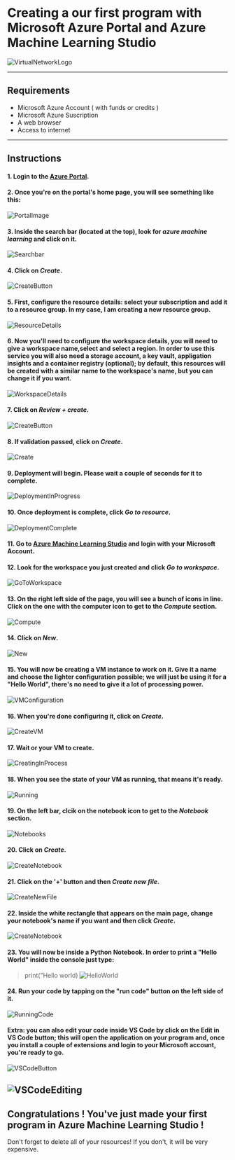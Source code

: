 # Creating a our first program with Microsoft Azure Portal and Azure Machine Learning Studio
![VirtualNetworkLogo](img/ms-azure-ml-logo.png)


---------------------------------------------------------


## Requirements
- Microsoft Azure Account ( with funds or credits )
- Microsoft Azure Suscription
- A web browser
- Access to internet

---------------------------------------------------------

## Instructions
#### 1. Login to the [Azure Portal](https://portal.azure.com/).
#### 2. Once you're on the portal's home page, you will see something like this:
![PortalImage](img/portal-main.png)
#### 3. Inside the search bar (located at the top), look for *azure machine learning* and click on it.
![Searchbar](img/searchbar.png)
#### 4. Click on *Create*.
![CreateButton](img/create-button.png)
#### 5. First, configure the resource details: select your subscription and add it to a resource group. In my case, I am creating a new resource group.
![ResourceDetails](img/resource-details.png)
#### 6. Now you'll need to configure the workspace details, you will need to give a workspace name,select and select a region. In order to use this service you will also need a storage account, a key vault, appligation insights and a container registry (optional); by default, this resources will be created with a similar name to the workspace's name, but you can change it if you want.
![WorkspaceDetails](img/workspace-details.png)
#### 7. Click on *Review + create*.
![CreateButton](img/review-and-create.png)
#### 8. If validation passed, click on *Create*.
![Create](img/create.png)
#### 9. Deployment will begin. Please wait a couple of seconds for it to complete.
![DeploymentInProgress](img/deployment-in-progress.png)
#### 10. Once deployment is complete, click *Go to resource*.
![DeploymentComplete](img/deployment-complete.png)
#### 11. Go to [Azure Machine Learning Studio](https://ml.azure.com/home) and login with your Microsoft Account.
#### 12. Look for the workspace you just created and click *Go to workspace*.
![GoToWorkspace](img/go-to-workspace.png)
#### 13. On the right left side of the page, you will see a bunch of icons in line. Click on the one with the computer icon to get to the *Compute* section.
![Compute](img/compute.png)
#### 14. Click on *New*.
![New](img/new.png)
#### 15. You will now be creating a VM instance to work on it. Give it a name and choose the lighter configuration possible; we will just be using it for a "Hello World", there's no need to give it a lot of processing power.
![VMConfiguration](img/configure-vm.png)
#### 16. When you're done configuring it, click on *Create*.
![CreateVM](img/create-vm.png)
#### 17. Wait or your VM to create.
![CreatingInProcess](img/creating-vm.png)
#### 18. When you see the state of your VM as running, that means it's ready.
![Running](img/running.png)
#### 19. On the left bar, clcik on the notebook icon to get to the *Notebook* section.
![Notebooks](img/notebooks.png)
#### 20. Click on *Create*.
![CreateNotebook](img/create-notebook.png)
#### 21. Click on the '+' button and then *Create new file*.
![CreateNewFile](img/create-new-file.png)
#### 22. Inside the white rectangle that appears on the main page, change your notebook's name if you want and then click *Create*.
![CreateNotebook](img/notebook-config.png)
#### 23. You will now be inside a Python Notebook. In order to print a "Hello World" inside the console just type:
> print("Hello world)
![HelloWorld](img/hello-world.png)
#### 24. Run your code by tapping on the "run code" button on the left side of it.
![RunningCode](img/run-code.png)
#### Extra: you can also edit your code inside VS Code by click on the Edit in VS Code button; this will open the application on your program and, once you install a couple of extensions and login to your Microsoft account, you're ready to go.
![VSCodeButton](img/edit-in-vs-code-button.png)

![VSCodeEditing](img/edit-vscode.png)
---------------------------------------------------------


## Congratulations ! You've just made your first program in Azure Machine Learning Studio !
Don't forget to delete all of your resources! If you don't, it will be very expensive.
